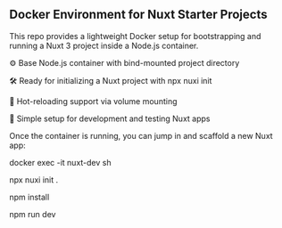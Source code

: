 ## Docker Environment for Nuxt Starter Projects
This repo provides a lightweight Docker setup for bootstrapping and running a Nuxt 3 project inside a Node.js container.

⚙️ Base Node.js container with bind-mounted project directory

🛠️ Ready for initializing a Nuxt project with npx nuxi init

🔄 Hot-reloading support via volume mounting

🎯 Simple setup for development and testing Nuxt apps

Once the container is running, you can jump in and scaffold a new Nuxt app:

docker exec -it nuxt-dev sh

npx nuxi init .

npm install

npm run dev
